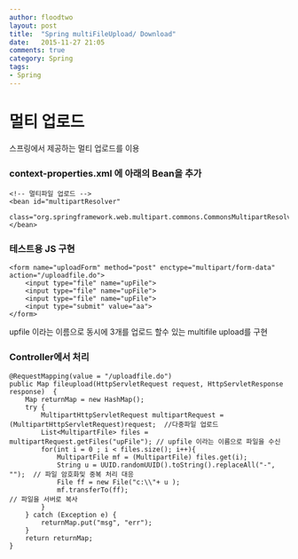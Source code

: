 ```yaml
---
author: floodtwo
layout: post
title:  "Spring multiFileUpload/ Download"
date:   2015-11-27 21:05
comments: true
category: Spring
tags: 
- Spring
---
```


# 멀티 업로드 

스프링에서 제공하는 멀티 업로드를 이용

### context-properties.xml 에 아래의 Bean을 추가 
	<!-- 멀티파일 업로드 -->
	<bean id="multipartResolver"
		class="org.springframework.web.multipart.commons.CommonsMultipartResolver"></bean>
		
### 테스트용 JS 구현 
    <form name="uploadForm" method="post" enctype="multipart/form-data" action="/uploadfile.do">
        <input type="file" name="upFile">
        <input type="file" name="upFile">
        <input type="file" name="upFile">
        <input type="submit" value="aa"> 
    </form>
upfile 이라는 이름으로 동시에 3개를 업로드 할수 있는 multifile upload를 구현 
		
### Controller에서 처리 

	@RequestMapping(value = "/uploadfile.do")
	public Map fileupload(HttpServletRequest request, HttpServletResponse response)  {
		Map returnMap = new HashMap();
		try {
			MultipartHttpServletRequest multipartRequest =  (MultipartHttpServletRequest)request;  //다중파일 업로드
			List<MultipartFile> files = multipartRequest.getFiles("upFile"); // upfile 이라는 이름으로 파일을 수신
			for(int i = 0 ; i < files.size(); i++){
				MultipartFile mf = (MultipartFile) files.get(i);
				String u = UUID.randomUUID().toString().replaceAll("-", "");  // 파일 암호화및 중복 처리 대응 
				File ff = new File("c:\\"+ u );
				mf.transferTo(ff);                                          // 파일을 서버로 복사 
			}
		} catch (Exception e) {
			returnMap.put("msg", "err");
		}
		return returnMap;
	}		